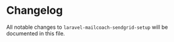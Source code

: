 # Changelog

All notable changes to `laravel-mailcoach-sendgrid-setup` will be documented in this file.

